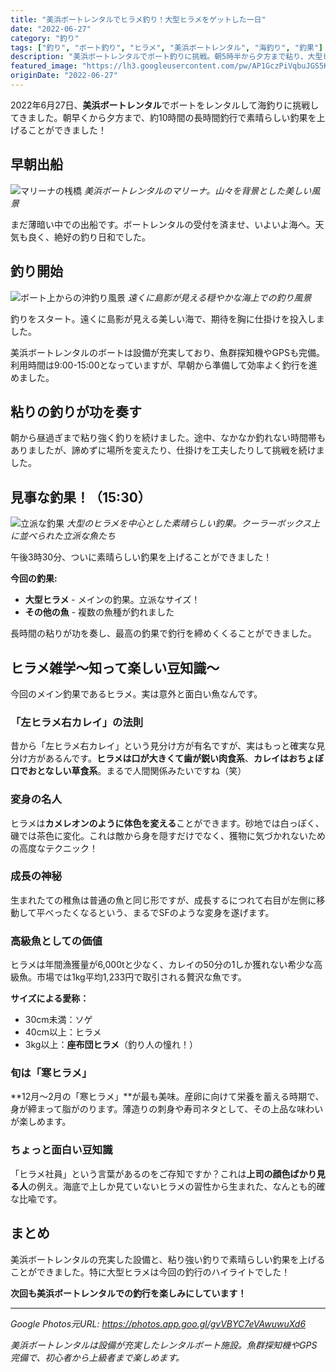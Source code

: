 ```yaml
---
title: "美浜ボートレンタルでヒラメ釣り！大型ヒラメをゲットした一日"
date: "2022-06-27"
category: "釣り"
tags: ["釣り", "ボート釣り", "ヒラメ", "美浜ボートレンタル", "海釣り", "釣果"]
description: "美浜ボートレンタルでボート釣りに挑戦。朝5時半から夕方まで粘り、大型ヒラメをはじめとする立派な釣果を上げることができました！"
featured_image: "https://lh3.googleusercontent.com/pw/AP1GczPiVqbuJGS5Kf0z8f3BKpXNmCW-mu7Z6YEh-eUrhttDzwJ6FbNb437Xk8_QBGEBT4RqjYRdSFkgUROyY0DKJIm5Q9sLw1I5zxQbBoJfZKGx5hhxtHmB=w800-h533-s-no-gm?authuser=0"
originDate: "2022-06-27"
---
```


2022年6月27日、**美浜ボートレンタル**でボートをレンタルして海釣りに挑戦してきました。朝早くから夕方まで、約10時間の長時間釣行で素晴らしい釣果を上げることができました！

## 早朝出船

![マリーナの桟橋](https://lh3.googleusercontent.com/pw/AP1GczPiVqbuJGS5Kf0z8f3BKpXNmCW-mu7Z6YEh-eUrhttDzwJ6FbNb437Xk8_QBGEBT4RqjYRdSFkgUROyY0DKJIm5Q9sLw1I5zxQbBoJfZKGx5hhxtHmB=w800-h533-s-no-gm?authuser=0)
*美浜ボートレンタルのマリーナ。山々を背景とした美しい風景*

まだ薄暗い中での出船です。ボートレンタルの受付を済ませ、いよいよ海へ。天気も良く、絶好の釣り日和でした。

## 釣り開始

![ボート上からの沖釣り風景](https://lh3.googleusercontent.com/pw/AP1GczNOcYSeRMPHG7QEXZ8NkC3z9piAzzDS3PbL9Tvr09k0ORIwDZqoJijLK8nirDdJ-nwU0dZj-IzKrWzwXt4Hw_2apc2cs_YSh8KIaEpx70f3mZho7frlb2dl1HEyD8LWJGBkD74MYBc6fqCwAr-bUSDosw=w800-h533-s-no-gm?authuser=0)
*遠くに島影が見える穏やかな海上での釣り風景*

釣りをスタート。遠くに島影が見える美しい海で、期待を胸に仕掛けを投入しました。

美浜ボートレンタルのボートは設備が充実しており、魚群探知機やGPSも完備。利用時間は9:00-15:00となっていますが、早朝から準備して効率よく釣行を進めました。

## 粘りの釣りが功を奏す

朝から昼過ぎまで粘り強く釣りを続けました。途中、なかなか釣れない時間帯もありましたが、諦めずに場所を変えたり、仕掛けを工夫したりして挑戦を続けました。

## 見事な釣果！（15:30）

![立派な釣果](https://lh3.googleusercontent.com/pw/AP1GczNtLMRlW73AKFsac3Lz9ZshLV_93AQkGDz3cMhSfrSIlFrzbWeB9fD3L1j9f1mIrtxXxrmCPhmVA4Pa6n64wYVALhJl0VwkrqtZ4wUNUjU34RJWMEKnq5fdjIWIlgc8qBfG7QOSRZwijuMkwR_r28EY9g=w800-h533-s-no-gm?authuser=0)
*大型のヒラメを中心とした素晴らしい釣果。クーラーボックス上に並べられた立派な魚たち*

午後3時30分、ついに素晴らしい釣果を上げることができました！

**今回の釣果:**
- **大型ヒラメ** - メインの釣果。立派なサイズ！
- **その他の魚** - 複数の魚種が釣れました

長時間の粘りが功を奏し、最高の釣果で釣行を締めくくることができました。

## ヒラメ雑学～知って楽しい豆知識～

今回のメイン釣果であるヒラメ。実は意外と面白い魚なんです。

### 「左ヒラメ右カレイ」の法則
昔から「左ヒラメ右カレイ」という見分け方が有名ですが、実はもっと確実な見分け方があるんです。**ヒラメは口が大きくて歯が鋭い肉食系**、**カレイはおちょぼ口でおとなしい草食系**。まるで人間関係みたいですね（笑）

### 変身の名人
ヒラメは**カメレオンのように体色を変える**ことができます。砂地では白っぽく、磯では茶色に変化。これは敵から身を隠すだけでなく、獲物に気づかれないための高度なテクニック！

### 成長の神秘
生まれたての稚魚は普通の魚と同じ形ですが、成長するにつれて右目が左側に移動して平べったくなるという、まるでSFのような変身を遂げます。

### 高級魚としての価値
ヒラメは年間漁獲量が6,000tと少なく、カレイの50分の1しか獲れない希少な高級魚。市場では1kg平均1,233円で取引される贅沢な魚です。

**サイズによる愛称：**
- 30cm未満：ソゲ
- 40cm以上：ヒラメ
- 3kg以上：**座布団ヒラメ**（釣り人の憧れ！）

### 旬は「寒ヒラメ」
**12月〜2月の「寒ヒラメ」**が最も美味。産卵に向けて栄養を蓄える時期で、身が締まって脂がのります。薄造りの刺身や寿司ネタとして、その上品な味わいが楽しめます。

### ちょっと面白い豆知識
「ヒラメ社員」という言葉があるのをご存知ですか？これは**上司の顔色ばかり見る人**の例え。海底で上しか見ていないヒラメの習性から生まれた、なんとも的確な比喩です。

## まとめ

美浜ボートレンタルの充実した設備と、粘り強い釣りで素晴らしい釣果を上げることができました。特に大型ヒラメは今回の釣行のハイライトでした！

**次回も美浜ボートレンタルでの釣行を楽しみにしています！**

---

*Google Photos元URL: https://photos.app.goo.gl/gvVBYC7eVAwuwuXd6*

*美浜ボートレンタルは設備が充実したレンタルボート施設。魚群探知機やGPS完備で、初心者から上級者まで楽しめます。*